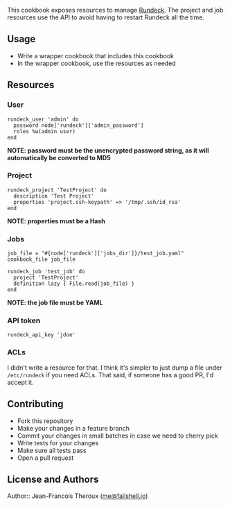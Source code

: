 This cookbook exposes resources to manage [Rundeck](http://rundeck.org/). The project and job resources use the API to avoid having to restart Rundeck all the time.

## Usage

+ Write a wrapper cookbook that includes this cookbook
+ In the wrapper cookbook, use the resources as needed

## Resources

### User

~~~ text
rundeck_user 'admin' do
  password node['rundeck']['admin_password']
  roles %w(admin user)
end
~~~

**NOTE: password must be the unencrypted password string, as it will automatically be converted to MD5**

### Project

~~~ text
rundeck_project 'TestProject' do
  description 'Test Project'
  properties 'project.ssh-keypath' => '/tmp/.ssh/id_rsa'
end
~~~

**NOTE: properties must be a Hash**

### Jobs

~~~ text
job_file = "#{node['rundeck']['jobs_dir']}/test_job.yaml"
cookbook_file job_file

rundeck_job 'test_job' do
  project 'TestProject'
  definition lazy { File.read(job_file) }
end
~~~

**NOTE: the job file must be YAML**

### API token

~~~ text
rundeck_api_key 'jdoe'
~~~

### ACLs

I didn't write a resource for that. I think it's simpler to just dump a file under `/etc/rundeck` if you need ACLs. That said, if someone has a good PR, I'd accept it.

## Contributing

+ Fork this repository
+ Make your changes in a feature branch
+ Commit your changes in small batches in case we need to cherry pick
+ Write tests for your changes
+ Make sure all tests pass
+ Open a pull request

## License and Authors

Author:: Jean-Francois Theroux (<me@failshell.io>)
